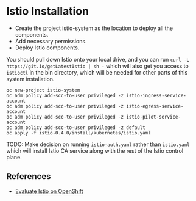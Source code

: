
Istio Installation
==================

* Create the project istio-system as the location to deploy all the components.
* Add necessary permissions.
* Deploy Istio components.

You should pull down Istio onto your local drive, and you can run `curl -L https://git.io/getLatestIstio | sh -` which will also get you access to `istioctl` in the bin directory, which will be needed for other parts of this system installation.

```
oc new-project istio-system
oc adm policy add-scc-to-user privileged -z istio-ingress-service-account
oc adm policy add-scc-to-user privileged -z istio-egress-service-account
oc adm policy add-scc-to-user privileged -z istio-pilot-service-account
oc adm policy add-scc-to-user privileged -z default
oc apply -f istio-0.4.0/install/kubernetes/istio.yaml
```

TODO: Make decision on running `istio-auth.yaml` rather than `istio.yaml` which will install Istio CA service along with the rest of the Istio control plane.


References
----------

* [Evaluate Istio on OpenShift](https://blog.openshift.com/evaluate-istio-openshift/)
